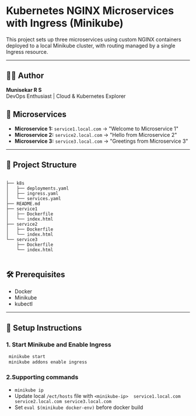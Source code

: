 # Kubernetes NGINX Microservices with Ingress (Minikube)

This project sets up three microservices using custom NGINX containers deployed to a local Minikube cluster, with routing managed by a single Ingress resource.

---
## 🧑‍💻 Author

**Munisekar R S**  
DevOps Enthusiast | Cloud & Kubernetes Explorer

## 🧩 Microservices

- **Microservice 1:** `service1.local.com` → "Welcome to Microservice 1"
- **Microservice 2:** `service2.local.com` → "Hello from Microservice 2"
- **Microservice 3:** `service3.local.com` → "Greetings from Microservice 3"

---
## 📁 Project Structure
<pre>
<code>
├── k8s
│   ├── deployments.yaml
│   ├── ingress.yaml
│   └── services.yaml
├── README.md
├── service1
│   ├── Dockerfile
│   └── index.html
├── service2
│   ├── Dockerfile
│   └── index.html
└── service3
    ├── Dockerfile
    └── index.html
</code>
</pre>

## 🛠 Prerequisites

- Docker
- Minikube
- kubectl

---

## 🚀 Setup Instructions

### 1. Start Minikube and Enable Ingress
```bash
 minikube start
 minikube addons enable ingress

  ```
### **2.Supporting commands**
- `minikube ip`
-  Update local `/ect/hosts` file with `<minikube-ip>  service1.local.com service2.local.com service3.local.com`
-  Set `eval $(minikube docker-env)` before docker build
  

